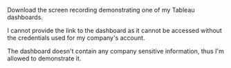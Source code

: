 Download the screen recording demonstrating one of my Tableau dashboards. 

I cannot provide the link to the dashboard as it cannot be accessed without the credentials used for my company's account. 

The dashboard doesn't contain any company sensitive information, thus I'm allowed to demonstrate it. 
